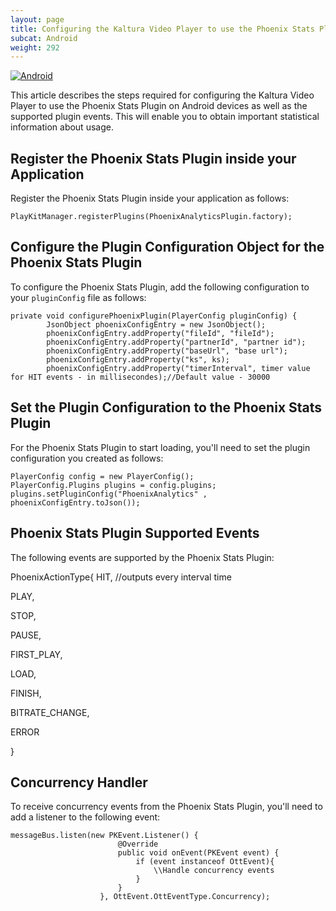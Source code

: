 ```yaml
---
layout: page
title: Configuring the Kaltura Video Player to use the Phoenix Stats Plugin on Android Devices
subcat: Android
weight: 292
---
```


[![Android](https://img.shields.io/badge/Android-Supported-green.svg)](https://github.com/kaltura/player-sdk-native-ios)


This article describes the steps required for configuring the Kaltura Video Player to use the Phoenix Stats Plugin on Android devices as well as the supported plugin events. This will enable you to obtain important statistical information about usage.

## Register the Phoenix Stats Plugin inside your Application  

Register the Phoenix Stats Plugin inside your application as follows:

```
PlayKitManager.registerPlugins(PhoenixAnalyticsPlugin.factory);
```

## Configure the Plugin Configuration Object for the Phoenix Stats Plugin  

To configure the Phoenix Stats Plugin, add the following configuration to your `pluginConfig` file as follows:

```
private void configurePhoenixPlugin(PlayerConfig pluginConfig) {
        JsonObject phoenixConfigEntry = new JsonObject();
        phoenixConfigEntry.addProperty("fileId", "fileId");
        phoenixConfigEntry.addProperty("partnerId", "partner id");
        phoenixConfigEntry.addProperty("baseUrl", "base url");
        phoenixConfigEntry.addProperty("ks", ks); 
        phoenixConfigEntry.addProperty("timerInterval", timer value for HIT events - in millisecondes);//Default value - 30000
```

## Set the Plugin Configuration to the Phoenix Stats Plugin  

For the  Phoenix Stats Plugin to start loading, you'll need to set the plugin configuration you created as follows:

```
PlayerConfig config = new PlayerConfig();
PlayerConfig.Plugins plugins = config.plugins;
plugins.setPluginConfig("PhoenixAnalytics" , phoenixConfigEntry.toJson()); 
```

## Phoenix Stats Plugin Supported Events  

The following events are supported by the Phoenix Stats Plugin:

PhoenixActionType{
 HIT, //outputs every interval time
 
 PLAY, 
 
 STOP,
 
 PAUSE,
 
 FIRST_PLAY,
 
 LOAD,
 
 FINISH,
 
 BITRATE_CHANGE,
 
 ERROR

}

## Concurrency Handler  

To receive concurrency events from the Phoenix Stats Plugin, you'll need to add a listener to the following event:

```
messageBus.listen(new PKEvent.Listener() {
                        @Override
                        public void onEvent(PKEvent event) {
                            if (event instanceof OttEvent){
                                \\Handle concurrency events
                            }
                        }
                    }, OttEvent.OttEventType.Concurrency);
                    
```


